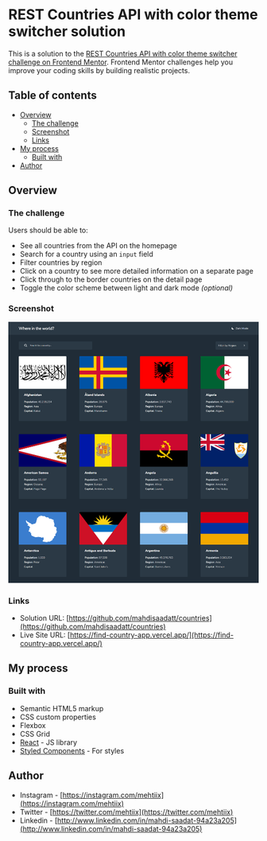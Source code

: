 # REST Countries API with color theme switcher solution

This is a solution to the [REST Countries API with color theme switcher challenge on Frontend Mentor](https://www.frontendmentor.io/challenges/rest-countries-api-with-color-theme-switcher-5cacc469fec04111f7b848ca). Frontend Mentor challenges help you improve your coding skills by building realistic projects.

## Table of contents

- [Overview](#overview)
  - [The challenge](#the-challenge)
  - [Screenshot](#screenshot)
  - [Links](#links)
- [My process](#my-process)
  - [Built with](#built-with)
- [Author](#author)

## Overview

### The challenge

Users should be able to:

- See all countries from the API on the homepage
- Search for a country using an `input` field
- Filter countries by region
- Click on a country to see more detailed information on a separate page
- Click through to the border countries on the detail page
- Toggle the color scheme between light and dark mode _(optional)_

### Screenshot

![](./screenshots/screenshot.png)

### Links

- Solution URL: [https://github.com/mahdisaadatt/countries](https://github.com/mahdisaadatt/countries)
- Live Site URL: [https://find-country-app.vercel.app/](https://find-country-app.vercel.app/)

## My process

### Built with

- Semantic HTML5 markup
- CSS custom properties
- Flexbox
- CSS Grid
- [React](https://reactjs.org/) - JS library
- [Styled Components](https://styled-components.com/) - For styles

## Author

- Instagram - [https://instagram.com/mehtiix](https://instagram.com/mehtiix)
- Twitter - [https://twitter.com/mehtiix](https://twitter.com/mehtiix)
- Linkedin - [http://www.linkedin.com/in/mahdi-saadat-94a23a205](http://www.linkedin.com/in/mahdi-saadat-94a23a205)
